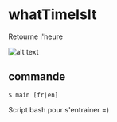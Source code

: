 # whatTimeIsIt
Retourne l'heure

![alt text](http://a133.idata.over-blog.com/4/92/65/83/Lapin-d-Alice.jpg "Lapin blanc d'alice au pays des merveilles")

## commande
``$ main [fr|en]``

Script bash pour s'entrainer =)
